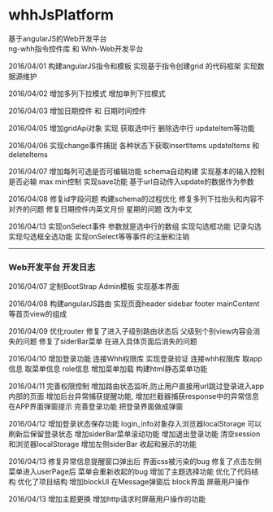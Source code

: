 # whhJsPlatform
基于angularJS的Web开发平台  
ng-whh指令控件库 和 Whh-Web开发平台


2016/04/01
构建angularJS指令和模板 实现基于指令创建grid 的代码框架
实现数据源维护

2016/04/02
增加多列下拉模式 增加单列下拉模式

2016/04/03
增加日期控件 和 日期时间控件

2016/04/05
增加gridApi对象 实现 获取选中行 删除选中行 updateItem等功能

2016/04/06
实现change事件捕捉 各种状态下获取insertItems updateItems 和 deleteItems

2016/04/07
增加每列可选是否可编辑功能 schema自动构建
实现基本的输入控制 是否必输 max min控制
实现save功能 基于url自动传入update的数据作为参数

2016/04/08
修复id字段问题 构建schema的过程优化
修复多列下拉抬头和内容不对齐的问题
修复日期控件内英文月份 星期的问题 改为中文

2016/04/13
实现onSelect事件 参数就是选中行的数组
实现勾选框功能 记录勾选 实现勾选框全选功能 
实现onSelect等等事件的注册和注销





<hr>
<h3>Web开发平台 开发日志</h3>

2016/04/07
定制BootStrap Admin模板 实现基本界面

2016/04/08
构建angularJS路由 实现页面header sidebar footer mainContent
等首页view的组成

2016/04/09
优化router 修复了进入子级别路由状态后 父级别个别view内容会消失的问题
修复了siderBar菜单 在进入具体页面后消失的问题

2016/04/10
增加登录功能 连接Whh权限库 实现登录验证
连接whh权限库 取app信息 取菜单信息 role信息
增加菜单加载 构建html静态菜单功能

2016/04/11
完善权限控制 增加路由状态监听,防止用户直接用url跳过登录进入app内部的页面
增加后台异常捕获提醒功能, 增加拦截器捕获response中的异常信息 在APP界面弹窗提示
完善登录功能 把登录界面做成弹窗

2016/04/12
增加登录状态保存功能 login_info对象存入浏览器localStorage 可以刷新后保留登录状态
增加siderBar菜单滚动功能
增加退出登录功能 清空session和浏览器localStorage
增加左侧siderBar 收起和展示的功能

2016/04/13
修复异常信息提醒窗口弹出后 界面css被污染的bug
修复了点击左侧菜单进入userPage后 菜单会重新收起的bug
增加了主题选择功能
优化了代码结构 优化了项目结构
增加blockUI 在Message弹窗后 block界面 屏蔽用户操作

2016/04/13
增加主题更换
增加http请求时屏蔽用户操作的功能